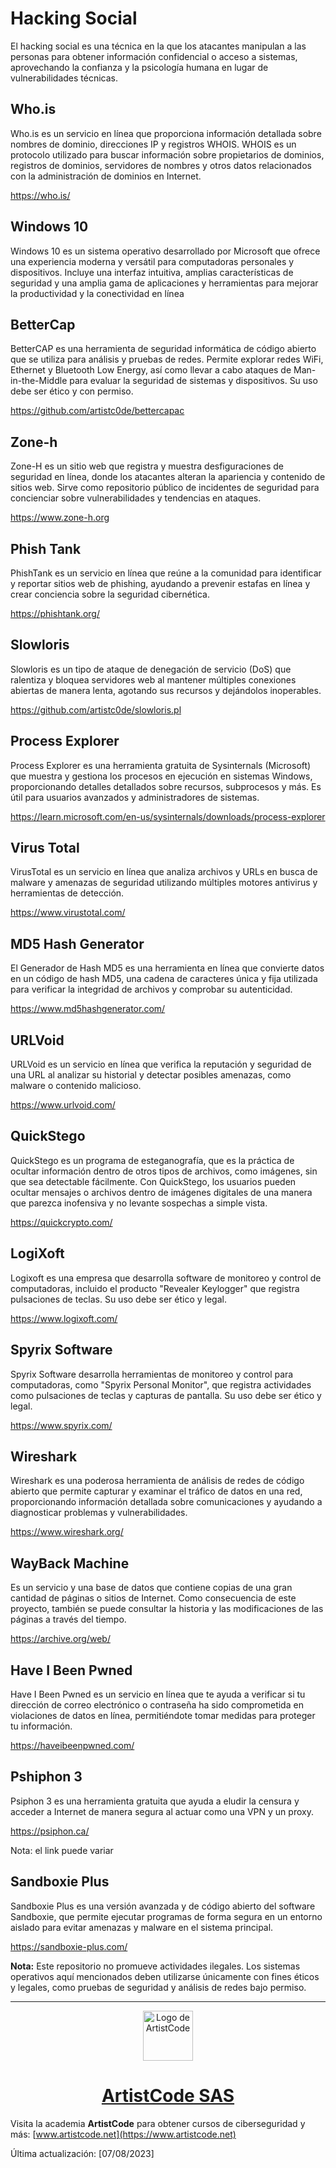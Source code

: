 # Hacking Social

El hacking social es una técnica en la que los atacantes manipulan a las personas para obtener información confidencial o acceso a sistemas, aprovechando la confianza y la psicología humana en lugar de vulnerabilidades técnicas.

## Who.is

Who.is es un servicio en línea que proporciona información detallada sobre nombres de dominio, direcciones IP y registros WHOIS. WHOIS es un protocolo utilizado para buscar información sobre propietarios de dominios, registros de dominios, servidores de nombres y otros datos relacionados con la administración de dominios en Internet.

https://who.is/

## Windows 10

Windows 10 es un sistema operativo desarrollado por Microsoft que ofrece una experiencia moderna y versátil para computadoras personales y dispositivos. Incluye una interfaz intuitiva, amplias características de seguridad y una amplia gama de aplicaciones y herramientas para mejorar la productividad y la conectividad en línea

## BetterCap

BetterCAP es una herramienta de seguridad informática de código abierto que se utiliza para análisis y pruebas de redes. Permite explorar redes WiFi, Ethernet y Bluetooth Low Energy, así como llevar a cabo ataques de Man-in-the-Middle para evaluar la seguridad de sistemas y dispositivos. Su uso debe ser ético y con permiso.

https://github.com/artistc0de/bettercapac

## Zone-h

Zone-H es un sitio web que registra y muestra desfiguraciones de seguridad en línea, donde los atacantes alteran la apariencia y contenido de sitios web. Sirve como repositorio público de incidentes de seguridad para concienciar sobre vulnerabilidades y tendencias en ataques.

https://www.zone-h.org

## Phish Tank

PhishTank es un servicio en línea que reúne a la comunidad para identificar y reportar sitios web de phishing, ayudando a prevenir estafas en línea y crear conciencia sobre la seguridad cibernética.

https://phishtank.org/

## Slowloris

Slowloris es un tipo de ataque de denegación de servicio (DoS) que ralentiza y bloquea servidores web al mantener múltiples conexiones abiertas de manera lenta, agotando sus recursos y dejándolos inoperables.

https://github.com/artistc0de/slowloris.pl

## Process Explorer

Process Explorer es una herramienta gratuita de Sysinternals (Microsoft) que muestra y gestiona los procesos en ejecución en sistemas Windows, proporcionando detalles detallados sobre recursos, subprocesos y más. Es útil para usuarios avanzados y administradores de sistemas.

https://learn.microsoft.com/en-us/sysinternals/downloads/process-explorer

## Virus Total

VirusTotal es un servicio en línea que analiza archivos y URLs en busca de malware y amenazas de seguridad utilizando múltiples motores antivirus y herramientas de detección.

https://www.virustotal.com/

## MD5 Hash Generator

El Generador de Hash MD5 es una herramienta en línea que convierte datos en un código de hash MD5, una cadena de caracteres única y fija utilizada para verificar la integridad de archivos y comprobar su autenticidad.

https://www.md5hashgenerator.com/

## URLVoid

URLVoid es un servicio en línea que verifica la reputación y seguridad de una URL al analizar su historial y detectar posibles amenazas, como malware o contenido malicioso.

https://www.urlvoid.com/

## QuickStego

QuickStego es un programa de esteganografía, que es la práctica de ocultar información dentro de otros tipos de archivos, como imágenes, sin que sea detectable fácilmente. Con QuickStego, los usuarios pueden ocultar mensajes o archivos dentro de imágenes digitales de una manera que parezca inofensiva y no levante sospechas a simple vista.

https://quickcrypto.com/

## LogiXoft

Logixoft es una empresa que desarrolla software de monitoreo y control de computadoras, incluido el producto "Revealer Keylogger" que registra pulsaciones de teclas. Su uso debe ser ético y legal.

https://www.logixoft.com/

## Spyrix Software

Spyrix Software desarrolla herramientas de monitoreo y control para computadoras, como "Spyrix Personal Monitor", que registra actividades como pulsaciones de teclas y capturas de pantalla. Su uso debe ser ético y legal.

https://www.spyrix.com/

## Wireshark

Wireshark es una poderosa herramienta de análisis de redes de código abierto que permite capturar y examinar el tráfico de datos en una red, proporcionando información detallada sobre comunicaciones y ayudando a diagnosticar problemas y vulnerabilidades.

https://www.wireshark.org/

## WayBack Machine

Es un servicio y una base de datos que contiene copias de una gran cantidad de páginas o sitios de Internet. Como consecuencia de este proyecto, también se puede consultar la historia y las modificaciones de las páginas a través del tiempo.

https://archive.org/web/

## Have I Been Pwned

Have I Been Pwned es un servicio en línea que te ayuda a verificar si tu dirección de correo electrónico o contraseña ha sido comprometida en violaciones de datos en línea, permitiéndote tomar medidas para proteger tu información.

https://haveibeenpwned.com/

## Pshiphon 3

Psiphon 3 es una herramienta gratuita que ayuda a eludir la censura y acceder a Internet de manera segura al actuar como una VPN y un proxy.

https://psiphon.ca/

Nota: el link puede variar

## Sandboxie Plus

Sandboxie Plus es una versión avanzada y de código abierto del software Sandboxie, que permite ejecutar programas de forma segura en un entorno aislado para evitar amenazas y malware en el sistema principal.

https://sandboxie-plus.com/

**Nota:** Este repositorio no promueve actividades ilegales. Los sistemas operativos aquí mencionados deben utilizarse únicamente con fines éticos y legales, como pruebas de seguridad y análisis de redes bajo permiso.

---
<div align="center">
  <a href="https://www.artistcode.net/tienda">
    <img src="https://static.wixstatic.com/media/a657f9_572e46a09f9d4549919a5dfd3c4051b2~mv2.png/v1/fill/w_65,h_65,al_c,q_85,usm_0.66_1.00_0.01,enc_auto/Artistcode%20Logo%202023_Mesa%20de%20trabajo%201%20copia%205.png" alt="Logo de ArtistCode" width="80"/>
  </a>
  <h1 align="center">
  <a href="https://www.artistcode.net/tienda">
    ArtistCode SAS
  </a>
</h1>
</div>

Visita la academia **ArtistCode** para obtener cursos de ciberseguridad y más: [www.artistcode.net](https://www.artistcode.net)

Última actualización: [07/08/2023]

